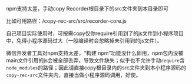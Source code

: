 npm支持太差，手动copy Recorder根目录下的src文件夹到本目录即可

比如可用路径：/copy-rec-src/src/recorder-core.js

自己项目实际使用时，可按需copy仅你require引用到了的js文件到小程序项目中，免得小程序源码过大（一般编译时会忽略掉未引用到的js文件）。

微信开发者工具对npm支持太差，“构建 npm”功能没什么卵用，npm包内没被main文件引用的js会被全部丢弃，导致文件缺失；似乎也不允许手动`require`含`node_modules`的路径；因此请直接copy根目录内的src文件夹到本小程序源码的`copy-rec-src`文件夹内，直接当做小程序源码调用，好使。
